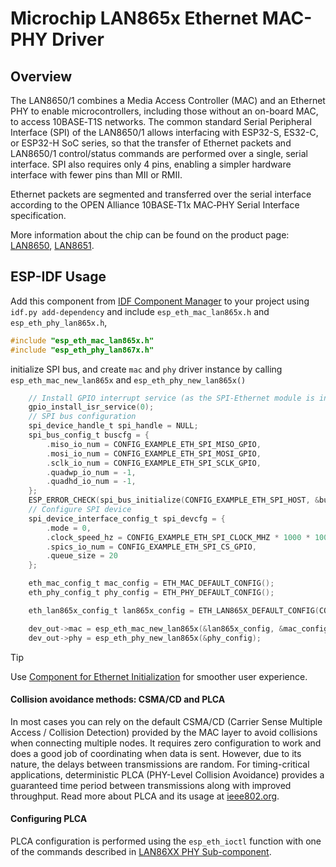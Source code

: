 # Microchip LAN865x Ethernet MAC-PHY Driver

## Overview

The LAN8650/1 combines a Media Access Controller (MAC) and an Ethernet PHY to enable microcontrollers, including those without an on-board MAC, to access 10BASE‑T1S networks. The common standard Serial Peripheral Interface (SPI) of the LAN8650/1 allows interfacing with ESP32-S, ES32-C, or ESP32-H SoC series, so that the transfer of Ethernet packets and LAN8650/1 control/status commands are performed over a single, serial interface. SPI also requires only 4 pins, enabling a simpler hardware interface with fewer pins than MII or RMII.

Ethernet packets are segmented and transferred over the serial interface according to the OPEN Alliance 10BASE‑T1x MAC‑PHY Serial Interface specification.

More information about the chip can be found on the product page: [LAN8650](https://www.microchip.com/en-us/product/lan8650), [LAN8651](https://www.microchip.com/en-us/product/lan8651).

## ESP-IDF Usage

Add this component from [IDF Component Manager](https://components.espressif.com/) to your project using `idf.py add-dependency` and include `esp_eth_mac_lan865x.h` and `esp_eth_phy_lan865x.h`,

```c
#include "esp_eth_mac_lan865x.h"
#include "esp_eth_phy_lan867x.h"
```

initialize SPI bus, and create `mac` and `phy` driver instance by calling `esp_eth_mac_new_lan865x` and `esp_eth_phy_new_lan865x()`

```c
    // Install GPIO interrupt service (as the SPI-Ethernet module is interrupt-driven)
    gpio_install_isr_service(0);
    // SPI bus configuration
    spi_device_handle_t spi_handle = NULL;
    spi_bus_config_t buscfg = {
        .miso_io_num = CONFIG_EXAMPLE_ETH_SPI_MISO_GPIO,
        .mosi_io_num = CONFIG_EXAMPLE_ETH_SPI_MOSI_GPIO,
        .sclk_io_num = CONFIG_EXAMPLE_ETH_SPI_SCLK_GPIO,
        .quadwp_io_num = -1,
        .quadhd_io_num = -1,
    };
    ESP_ERROR_CHECK(spi_bus_initialize(CONFIG_EXAMPLE_ETH_SPI_HOST, &buscfg, 1));
    // Configure SPI device
    spi_device_interface_config_t spi_devcfg = {
        .mode = 0,
        .clock_speed_hz = CONFIG_EXAMPLE_ETH_SPI_CLOCK_MHZ * 1000 * 1000,
        .spics_io_num = CONFIG_EXAMPLE_ETH_SPI_CS_GPIO,
        .queue_size = 20
    };

    eth_mac_config_t mac_config = ETH_MAC_DEFAULT_CONFIG();
    eth_phy_config_t phy_config = ETH_PHY_DEFAULT_CONFIG();

    eth_lan865x_config_t lan865x_config = ETH_LAN865X_DEFAULT_CONFIG(CONFIG_EXAMPLE_ETH_SPI_HOST, &spi_devcfg);

    dev_out->mac = esp_eth_mac_new_lan865x(&lan865x_config, &mac_config);
    dev_out->phy = esp_eth_phy_new_lan865x(&phy_config);
```

> [!TIP]
> Use [Component for Ethernet Initialization](https://components.espressif.com/components/espressif/ethernet_init) for smoother user experience.

#### Collision avoidance methods: CSMA/CD and PLCA

In most cases you can rely on the default CSMA/CD (Carrier Sense Multiple Access / Collision Detection) provided by the MAC layer to avoid collisions when connecting multiple nodes. It requires zero configuration to work and does a good job of coordinating when data is sent. However, due to its nature, the delays between transmissions are random. For timing-critical applications, deterministic PLCA (PHY-Level Collision Avoidance) provides a guaranteed time period between transmissions along with improved throughput. Read more about PLCA and its usage at [ieee802.org](https://www.ieee802.org/3/cg/public/July2018/PLCA%20FAQ.pdf).

#### Configuring PLCA

PLCA configuration is performed using the `esp_eth_ioctl` function with one of the commands described in [LAN86XX PHY Sub-component](../lan86xx_phy/README.md).



